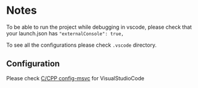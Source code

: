 # Notes

To be able to run the project while debugging in vscode, please check that your launch.json has `"externalConsole": true,`

To see all the configurations please check `.vscode` directory.

## Configuration

Please check [C/CPP config-msvc](https://code.visualstudio.com/docs/cpp/config-msvc) for VisualStudioCode

